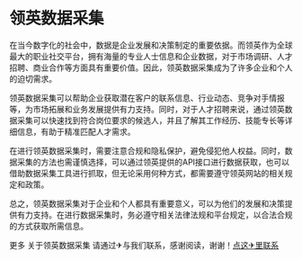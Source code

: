 # 领英数据采集

在当今数字化的社会中，数据是企业发展和决策制定的重要依据。而领英作为全球最大的职业社交平台，拥有海量的专业人士信息和企业数据，对于市场调研、人才招聘、商业合作等方面具有重要价值。因此，领英数据采集成为了许多企业和个人的迫切需求。

领英数据采集可以帮助企业获取潜在客户的联系信息、行业动态、竞争对手情报等，为市场拓展和业务发展提供有力支持。同时，对于人才招聘来说，通过领英数据采集可以快速找到符合岗位要求的候选人，并且了解其工作经历、技能专长等详细信息，有助于精准匹配人才需求。

在进行领英数据采集时，需要注意合规和隐私保护，避免侵犯他人权益。同时，数据采集的方法也需谨慎选择，可以通过领英提供的API接口进行数据获取，也可以借助数据采集工具进行抓取，但无论采用何种方式，都需要遵守领英网站的相关规定和政策。

总之，领英数据采集对于企业和个人都具有重要意义，可以为他们的发展和决策提供有力支持。在进行数据采集时，务必遵守相关法律法规和平台规定，以合法合规的方式获取所需信息。

更多 关于领英数据采集 请通过✈与我们联系，感谢阅读，谢谢！[点这✈里联系](https://abc.k02.cc)